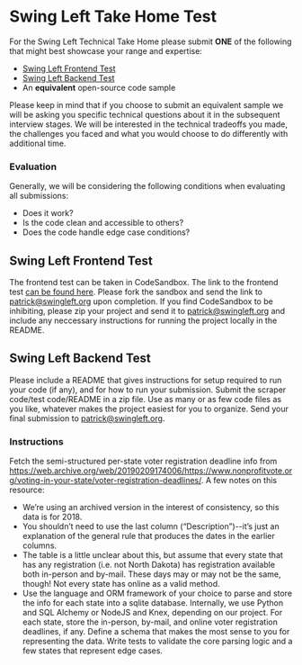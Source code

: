 # Swing Left Take Home Test

For the Swing Left Technical Take Home please submit **ONE** of the following that might best showcase your range and expertise:

- [Swing Left Frontend Test](https://codesandbox.io/s/swing-left-frontend-take-home-test-zkhz7?file=/README.md)
- [Swing Left Backend Test](#swing-left-backend-test)
- An **equivalent** open-source code sample

Please keep in mind that if you choose to submit an equivalent sample we will be asking you specific technical questions about it in the subsequent interview stages. We will be interested in the technical tradeoffs you made, the challenges you faced and what you would choose to do differently with additional time.

### Evaluation

Generally, we will be considering the following conditions when evaluating all submissions:

- Does it work?
- Is the code clean and accessible to others?
- Does the code handle edge case conditions?

## Swing Left Frontend Test

The frontend test can be taken in CodeSandbox. The link to the frontend test [can be found here](https://codesandbox.io/s/swing-left-frontend-take-home-test-zkhz7?file=/README.md). Please fork the sandbox and send the link to [patrick@swingleft.org](mailto:patrick@swingleft.org) upon completion. If you find CodeSandbox to be inhibiting, please zip your project and send it to [patrick@swingleft.org](mailto:patrick@swingleft.org) and include any neccessary instructions for running the project locally in the README.

## Swing Left Backend Test

Please include a README that gives instructions for setup required to run your code (if any), and for how to run your submission. Submit the scraper code/test code/README in a zip file. Use as many or as few code files as you like, whatever makes the project easiest for you to organize. Send your final submission to [patrick@swingleft.org](mailto:patrick@swingleft.org).

### Instructions

Fetch the semi-structured per-state voter registration deadline info from https://web.archive.org/web/20190209174006/https://www.nonprofitvote.org/voting-in-your-state/voter-registration-deadlines/. A few notes on this resource:

- We’re using an archived version in the interest of consistency, so this data is for 2018.
- You shouldn’t need to use the last column (“Description”)--it’s just an explanation of the general rule that produces the dates in the earlier columns.
- The table is a little unclear about this, but assume that every state that has any registration (i.e. not North Dakota) has registration available both in-person and by-mail. These days may or may not be the same, though! Not every state has online as a valid method.
- Use the language and ORM framework of your choice to parse and store the info for each state into a sqlite database. Internally, we use Python and SQL Alchemy or NodeJS and Knex, depending on our project.
  For each state, store the in-person, by-mail, and online voter registration deadlines, if any.
  Define a schema that makes the most sense to you for representing the data.
  Write tests to validate the core parsing logic and a few states that represent edge cases.
